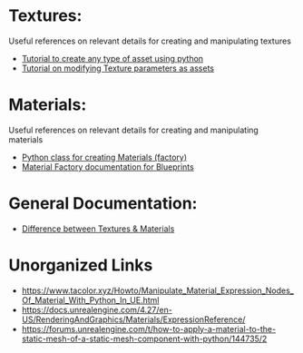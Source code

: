 # Textures:
Useful references on relevant details for creating and manipulating textures
- [Tutorial to create any type of asset using python](https://www.youtube.com/watch?v=1eWt1AOdCg0)
- [Tutorial on modifying Texture parameters as assets](https://www.youtube.com/watch?v=q45gffC_7G8&t=47s)

# Materials:
Useful references on relevant details for creating and manipulating materials
- [Python class for creating Materials (factory)](https://docs.unrealengine.com/4.26/en-US/PythonAPI/class/MaterialFactoryNew.html)
- [Material Factory documentation for Blueprints](https://docs.unrealengine.com/5.0/en-US/BlueprintAPI/Interchange/Node/MaterialFactory/)

# General Documentation:
- [Difference between Textures & Materials](https://www.worldofleveldesign.com/categories/udk/udk-difference-between-textures-materials.php#:~:text=There%20are%20few%20fundamental%20distinctions,and%20apply%20to%20Static%20Meshes)


# Unorganized Links
* https://www.tacolor.xyz/Howto/Manipulate_Material_Expression_Nodes_Of_Material_With_Python_In_UE.html
* https://docs.unrealengine.com/4.27/en-US/RenderingAndGraphics/Materials/ExpressionReference/
* https://forums.unrealengine.com/t/how-to-apply-a-material-to-the-static-mesh-of-a-static-mesh-component-with-python/144735/2